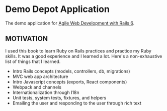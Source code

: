 # Demo Depot Application 
The demo application for [Agile Web Development with Rails 6](https://pragprog.com/titles/rails6/agile-web-development-with-rails-6/#resource).

## MOTIVATION
I used this book to learn Ruby on Rails practices and practice my Ruby skills. It was a good experience and I learned a 
lot. Here's a non-exhaustive list of things that I learned.
- Intro Rails concepts (models, controllers, db, migrations)
- MVC web app architecture
- Intro Javascript concepts (exports, React components)
- Webpack and channels
- Internationalization through I18n
- Unit tests, system tests, fixtures, and helpers
- Emailing the user and responding to the user through rich text
